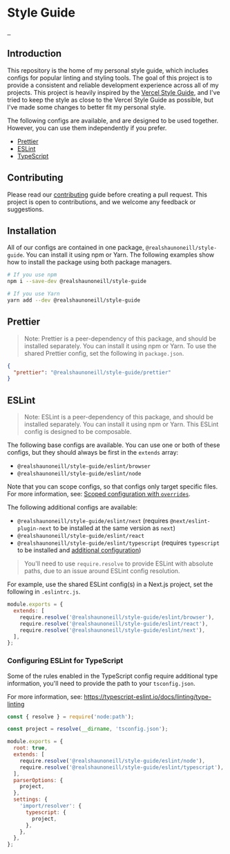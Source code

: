 # Style Guide

<a aria-label="NPM version" href="https://www.npmjs.com/package/@realshaunoneill/style-guide">
  <img alt="" src="https://img.shields.io/npm/v/@realshaunoneill/style-guide.svg?style=flat-square&labelColor=000000">
</a>
<a aria-label="License" href="https://github.com/realshaunoneill/style-guide/blob/master/LICENSE.md">
  <img alt="" src="https://img.shields.io/npm/l/@realshaunoneill/style-guide.svg?style=flat-square&labelColor=000000">
</a>
<a aria-label="CI status" href="https://github.com/realshaunoneill/style-guide/actions/workflows/quality.yml?query=event%3Apush+branch%master">
  <img alt="" src="https://img.shields.io/github/actions/workflow/status/realshaunoneill/style-guide/quality.yml?event=push&branch=master&style=flat-square&labelColor=000000">
</a>

## Introduction

This repository is the home of my personal style guide, which includes configs for popular linting and styling tools. The goal of this project is to provide a consistent and reliable development experience across all of my projects. This project is heavily inspired by the [Vercel Style Guide](https://github.com/vercel/style-guide), and I've tried to keep the style as close to the Vercel Style Guide as possible, but I've made some changes to better fit my personal style.

The following configs are available, and are designed to be used together. However, you can use them independently if you prefer.

- [Prettier](#prettier)
- [ESLint](#eslint)
- [TypeScript](#typescript)

## Contributing

Please read our [contributing](https://github.com/realshaunoneill/style-guide/blob/main/CONTRIBUTING.md)
guide before creating a pull request. This project is open to contributions, and we welcome any feedback or suggestions.

## Installation

All of our configs are contained in one package, `@realshaunoneill/style-guide`. You can install it using npm or Yarn. The following examples show how to install the package using both package managers.

```sh
# If you use npm
npm i --save-dev @realshaunoneill/style-guide

# If you use Yarn
yarn add --dev @realshaunoneill/style-guide
```

## Prettier

> Note: Prettier is a peer-dependency of this package, and should be installed separately. You can install it using npm or Yarn.
> To use the shared Prettier config, set the following in `package.json`.

```json
{
  "prettier": "@realshaunoneill/style-guide/prettier"
}
```

## ESLint

> Note: ESLint is a peer-dependency of this package, and should be installed separately. You can install it using npm or Yarn.
> This ESLint config is designed to be composable.

The following base configs are available. You can use one or both of these
configs, but they should always be first in the `extends` array:

- `@realshaunoneill/style-guide/eslint/browser`
- `@realshaunoneill/style-guide/eslint/node`

Note that you can scope configs, so that configs only target specific files.
For more information, see: [Scoped configuration with `overrides`](#scoped-configuration-with-overrides).

The following additional configs are available:

- `@realshaunoneill/style-guide/eslint/next` (requires `@next/eslint-plugin-next` to be installed at the same version as `next`)
- `@realshaunoneill/style-guide/eslint/react`
- `@realshaunoneill/style-guide/eslint/typescript` (requires `typescript` to be installed and [additional configuration](#configuring-eslint-for-typescript))

> You'll need to use `require.resolve` to provide ESLint with absolute paths, due to an issue around ESLint config resolution.

For example, use the shared ESLint config(s) in a Next.js project, set the
following in `.eslintrc.js`.

```js
module.exports = {
  extends: [
    require.resolve('@realshaunoneill/style-guide/eslint/browser'),
    require.resolve('@realshaunoneill/style-guide/eslint/react'),
    require.resolve('@realshaunoneill/style-guide/eslint/next'),
  ],
};
```

### Configuring ESLint for TypeScript

Some of the rules enabled in the TypeScript config require additional type
information, you'll need to provide the path to your `tsconfig.json`.

For more information, see: https://typescript-eslint.io/docs/linting/type-linting

```js
const { resolve } = require('node:path');

const project = resolve(__dirname, 'tsconfig.json');

module.exports = {
  root: true,
  extends: [
    require.resolve('@realshaunoneill/style-guide/eslint/node'),
    require.resolve('@realshaunoneill/style-guide/eslint/typescript'),
  ],
  parserOptions: {
    project,
  },
  settings: {
    'import/resolver': {
      typescript: {
        project,
      },
    },
  },
};
```

